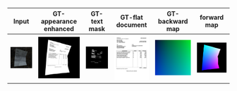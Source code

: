 |Input|GT-appearance enhanced|GT-text mask|GT-flat document|GT-backward map|forward map|
|----|----|----|----|----|----|
|![input](warped_document.png)|![GT-appearance enhanced](warped_albedo.png)|![GT-text mask](warped_text_mask.png)|![GT-flat document](./flat_document.png)|![GT-backward map](warped_BM.png)|![forward map](warped_UV.png)|